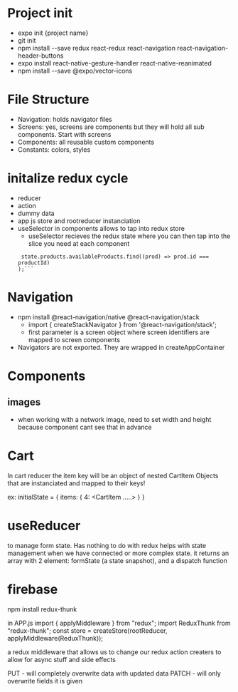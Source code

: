 # Project init
- expo init {project name}
- git init
- npm install --save redux react-redux react-navigation react-navigation-header-buttons
- expo install react-native-gesture-handler react-native-reanimated
- npm install --save @expo/vector-icons

# File Structure
- Navigation: holds navigator files
- Screens: yes, screens are components but they will hold all sub components. Start with screens
- Components: all reusable custom components
- Constants: colors, styles

# initalize redux cycle
- reducer
- action 
- dummy data
- app js store and rootreducer instanciation 
- useSelector in components allows to tap into redux store
  - useSelector recieves the redux state where you can then tap into the slice you need at each component
   ``` const selectedProduct = useSelector((state) =>
    state.products.availableProducts.find((prod) => prod.id === productId)
  );```

# Navigation
- npm install @react-navigation/native @react-navigation/stack
    - import { createStackNavigator } from '@react-navigation/stack';
    - first parameter is a screen object where screen identifiers are mapped to screen components
- Navigators are not exported. They are wrapped in createAppContainer


# Components
  ## images
- when working with a network image, need to set width and height because component cant see that in advance


# Cart
  In cart reducer the item key will be an object of nested CartItem Objects that are instanciated and mapped to their keys!

  ex: initialState = {
    items: {
      4: <CartItem .....>
    }
  }



# useReducer 
 to manage form state. Has nothing to do with redux
 helps with state management when we have connected or more complex state.
 it returns an array with 2 element: formState (a state snapshot), and a dispatch function


 # firebase
 npm install redux-thunk

 in APP.js
 import { applyMiddleware } from "redux";
 import ReduxThunk from "redux-thunk";
const store = createStore(rootReducer, applyMiddleware(ReduxThunk));

  a redux middleware that allows us to change our redux action creaters to allow for async stuff and side effects



 PUT - will completely overwrite data with updated data
 PATCH - will only overwrite fields it is given